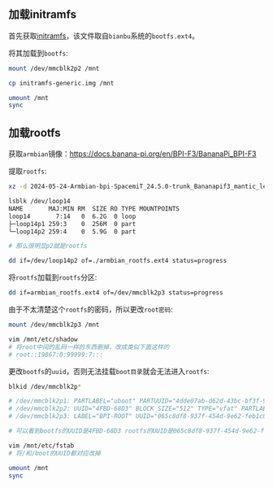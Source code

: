 ## 加载initramfs

首先获取[initramfs](./resources/initramfs-generic.img)，该文件取自`bianbu`系统的`bootfs.ext4`。

将其加载到`bootfs`:

```bash
mount /dev/mmcblk2p2 /mnt

cp initramfs-generic.img /mnt

umount /mnt
sync
```

## 加载rootfs

获取`armbian`镜像：https://docs.banana-pi.org/en/BPI-F3/BananaPi_BPI-F3

提取`rootfs`:

```bash
xz -d 2024-05-24-Armbian-bpi-SpacemiT_24.5.0-trunk_Bananapif3_mantic_legacy_6.1.15_gnome_desktop.img.xz

lsblk /dev/loop14
NAME       MAJ:MIN RM  SIZE RO TYPE MOUNTPOINTS
loop14       7:14   0  6.2G  0 loop 
├─loop14p1 259:3    0  256M  0 part 
└─loop14p2 259:4    0  5.9G  0 part

# 那么很明显p2就是rootfs

dd if=/dev/loop14p2 of=./armbian_rootfs.ext4 status=progress
```

将`rootfs`加载到`rootfs`分区:

```bash
dd if=armbian_rootfs.ext4 of=/dev/mmcblk2p3 status=progress
```

由于不太清楚这个`rootfs`的密码，所以更改`root密码`:

```bash
mount /dev/mmcblk2p3 /mnt

vim /mnt/etc/shadow
# 将root中间的乱码一样的东西删掉，改成类似下面这样的
# root::19867:0:99999:7:::
```

更改`bootfs`的`uuid`，否则无法挂载`boot目录`就会无法进入`rootfs`:

```bash
blkid /dev/mmcblk2p*

# /dev/mmcblk2p1: PARTLABEL="uboot" PARTUUID="4dde07ab-d62d-43bc-bf3f-9edcf3dd6b20"
# /dev/mmcblk2p2: UUID="4FBD-68D3" BLOCK_SIZE="512" TYPE="vfat" PARTLABEL="bootfs" PARTUUID="edc5c81f-6a98-46c1-96b4-5937323de874"
# /dev/mmcblk2p3: LABEL="BPI-ROOT" UUID="065c8df8-937f-454d-9e62-feb1c0efea59" BLOCK_SIZE="4096" TYPE="ext4" PARTLABEL="rootfs" PARTUUID="acbed7ee-5434-4e43-a7b4-883b1b0399c"

# 可以看到bootfs的UUID是4FBD-68D3 rootfs的UUID是065c8df8-937f-454d-9e62-feb1c0efea59

vim /mnt/etc/fstab
# 将/和/boot的UUID都对应改掉

umount /mnt
sync
```



